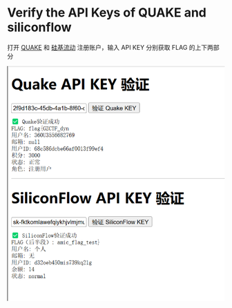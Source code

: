 # Verify the API Keys of QUAKE and siliconflow

打开 [QUAKE](https://quake.360.net/) 和 [硅基流动](https://siliconflow.cn/) 注册账户，输入 API KEY 分别获取 FLAG 的上下两部分

![image-20250913230224385](assets/image-20250913230224385.png)